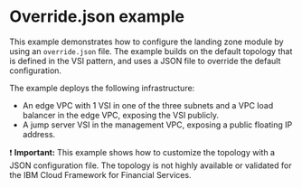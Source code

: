 # Override.json example

This example demonstrates how to configure the landing zone module by using an `override.json` file. The example builds on the default topology that is defined in the VSI pattern, and uses a JSON file to override the default configuration.

The example deploys the following infrastructure:

- An edge VPC with 1 VSI in one of the three subnets and a VPC load balancer in the edge VPC, exposing the VSI publicly.
- A jump server VSI in the management VPC, exposing a public floating IP address.

:exclamation: **Important:** This example shows how to customize the topology with a JSON configuration file. The topology is not highly available or validated for the IBM Cloud Framework for Financial Services.
